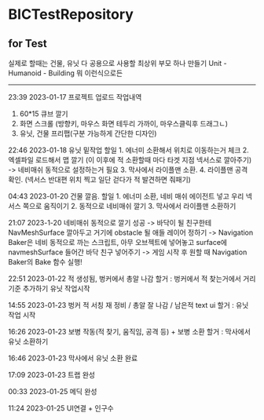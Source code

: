 # BICTestRepository
for Test
-----------------------------------------------------------------
실제로 할때는 건물, 유닛 다 공용으로 사용할 최상위 부모 하나 만들기 
Unit 	- Humanoid
	- Building 
뭐 이런식으로든

-----------------------------------------------------------------
23:39 2023-01-17	프로젝트 업로드
작업내역
1. 60*15 큐브 깔기
2. 화면 스크롤 (방향키, 마우스 화면 테두리 가까이, 마우스클릭후 드래그ㄴ)
3. 유닛, 건물 프리팹(구분 가능하게 간단한 디자인)

22:46 2023-01-18	유닛 밑작업
할일	1. 에너미 소환해서 위치로 이동하는거 체크
	2. 엑셀파일 로드해서 맵 깔기 (이 이후에 적 소환할때 마다 타겟 지점 넥서스로 깔아주기)
		-> 네비매쉬 동적으로 설정하는거 필요
	3. 막사에서 라이플맨 소환. 
	4. 라이플맨 공격 확인. (넥서스 반대편 위치 찍고 일단 걷다가 적 발견하면 줘패기)

04:43 2023-01-20	건물 깔음.
할일	1. 에너미 소환, 네비 매쉬 에이전트 넣고 우리 넥서스 쪽으로 움직이기
	2. 동적으로 네비매쉬 깔기
	3. 막사에서 라이플맨 소환하기

21:07 2023-1-20	네비매쉬 동적으로 깔기 성공 
		-> 바닥이 될 친구한테 NavMeshSurface 깔아두고 거기에 obstacle 될 애들 레이어 정하기
		-> Navigation Baker은 네비 동적으로 까는 스크립트, 아무 오브젝트에 넣어놓고 surface에 navmeshSurface 들어간 바닥 친구 넣어주기
		-> 게임 시작 후 원할 때 Navigation Baker의 Bake 함수 실행!

22:51 2023-01-22	적 생성됨, 벙커에서 총알 나감
	할거 : 벙커에서 적 찾는거에서 거리 기준 추가하기
		유닛 작업시작

14:55 2023-01-23	벙커 적 서칭 재 정비 / 총알 잘 나감 / 남은적 text ui 
	할거 : 유닛 작업 시작

16:26 2023-01-23	보병 작동(적 찾기, 움직임, 공격 등) + 보병 소환
	할거 : 막사에서 유닛 소환하기

16:46 2023-01-23	막사에서 유닛 소환 완료

17:09 2023-01-23	트랩 완성

00:33 2023-01-25	메딕 완성

11:24 2023-01-25	UI연결 + 인구수
